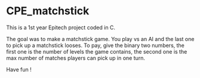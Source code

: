 # CPE_matchstick

This is a 1st year Epitech project coded in C.

The goal was to make a matchstick game. You play vs an AI and the last one to pick up a matchstick looses.
To pay, give the binary two numbers, the first one is the number of levels the game contains, the second one is the max number of matches players can pick up in one turn.

Have fun !
